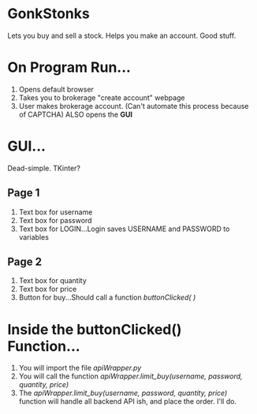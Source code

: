 # GonkStonks
Lets you buy and sell a stock.
Helps you make an account.
Good stuff. 


# On Program Run...
1) Opens default browser
2) Takes you to brokerage "create account" webpage
3) User makes brokerage account. (Can't automate this process because of CAPTCHA)
 ALSO opens the **GUI**

# GUI...
Dead-simple. TKinter?
## Page 1
1) Text box for username
2) Text box for password
3) Text box for LOGIN...Login saves USERNAME and PASSWORD to variables
## Page 2
1) Text box for quantity
2) Text box for price
3) Button for buy...Should call a function *buttonClicked( )*
    

# Inside the buttonClicked() Function...
1) You will import the file *apiWrapper.py*
2) You will call the function *apiWrapper.limit_buy(username, password, quantity, price)*
3) The *apiWrapper.limit_buy(username, password, quantity, price)* function will handle all backend API ish, and place the order. I'll do. 

